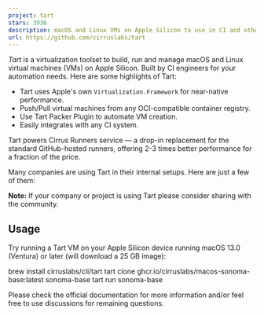 ```yaml
---
project: tart
stars: 3936
description: macOS and Linux VMs on Apple Silicon to use in CI and other automations
url: https://github.com/cirruslabs/tart
---
```


_Tart_ is a virtualization toolset to build, run and manage macOS and Linux virtual machines (VMs) on Apple Silicon. Built by CI engineers for your automation needs. Here are some highlights of Tart:

-   Tart uses Apple's own `Virtualization.Framework` for near-native performance.
-   Push/Pull virtual machines from any OCI-compatible container registry.
-   Use Tart Packer Plugin to automate VM creation.
-   Easily integrates with any CI system.

Tart powers Cirrus Runners service — a drop-in replacement for the standard GitHub-hosted runners, offering 2-3 times better performance for a fraction of the price.

Many companies are using Tart in their internal setups. Here are just a few of them:

**Note:** If your company or project is using Tart please consider sharing with the community.

Usage
-----

Try running a Tart VM on your Apple Silicon device running macOS 13.0 (Ventura) or later (will download a 25 GB image):

brew install cirruslabs/cli/tart
tart clone ghcr.io/cirruslabs/macos-sonoma-base:latest sonoma-base
tart run sonoma-base

Please check the official documentation for more information and/or feel free to use discussions for remaining questions.
